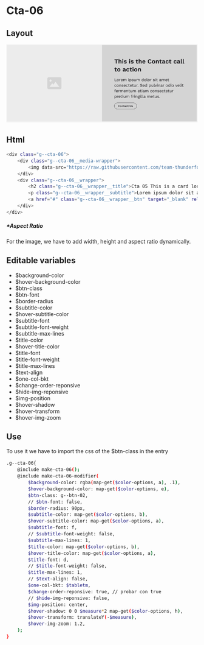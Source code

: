 # Cta-06

## Layout

![alt text][cta-06]

[cta-06]: /src/img/global-components/cta/cta-06.jpg

## Html

```sh
<div class="g--cta-06">
    <div class="g--cta-06__media-wrapper">
        <img data-src="https://raw.githubusercontent.com/team-thunderfoot/ui/main/src/img/global-components/img-placeholder.jpg" src="/src/img/global-components/placeholder.jpg" alt="img alt" class="g--cta-06__media-wrapper__media g--lazy-01 f--ar" width="1000" height="1000" style="aspect-ratio: 1000 / 1000">
    </div>
    <div class="g--cta-06__wrapper">
        <h2 class="g--cta-06__wrapper__title">Cta 05 This is a card lorem ispum dolor sit</h2>
        <p class="g--cta-06__wrapper__subtitle">Lorem ipsum dolor sit amet consectetur. Sed pulvinar odio velit fermentum etiam consectetur pretium fringilla metus.</p>
        <a href="#" class="g--cta-06__wrapper__btn" target="_blank" rel="noopener noreferrer">Contact Us</a>
    </div>
</div>
```

##### \*Aspect Ratio

For the image, we have to add width, height and aspect ratio dynamically.

## Editable variables

- $background-color
- $hover-background-color
- $btn-class
- $btn-font
- $border-radius
- $subtitle-color
- $hover-subtitle-color
- $subtitle-font
- $subtitle-font-weight
- $subtitle-max-lines
- $title-color
- $hover-title-color
- $title-font
- $title-font-weight
- $title-max-lines
- $text-align
- $one-col-bkt
- $change-order-reponsive
- $hide-img-reponsive
- $img-position
- $hover-shadow
- $hover-transform
- $hover-img-zoom

## Use

To use it we have to import the css of the $btn-class in the entry

```sh
.g--cta-06{
    @include make-cta-06();
    @include make-cta-06-modifier(
        $background-color: rgba(map-get($color-options, a), .1),
        $hover-background-color: map-get($color-options, e),
        $btn-class: g--btn-02,
        // $btn-font: false,
        $border-radius: 90px,
        $subtitle-color: map-get($color-options, b),
        $hover-subtitle-color: map-get($color-options, a),
        $subtitle-font: f,
        // $subtitle-font-weight: false,
        $subtitle-max-lines: 1,
        $title-color: map-get($color-options, b),
        $hover-title-color: map-get($color-options, a),
        $title-font: d,
        // $title-font-weight: false,
        $title-max-lines: 1,
        // $text-align: false,
        $one-col-bkt: $tabletm,
        $change-order-reponsive: true, // probar con true
        // $hide-img-reponsive: false,
        $img-position: center,
        $hover-shadow: 0 0 $measure*2 map-get($color-options, h),
        $hover-transform: translateY(-$measure),
        $hover-img-zoom: 1.2,
    );
}
```
